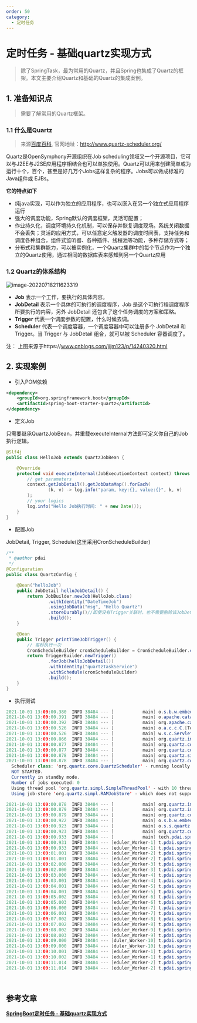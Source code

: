 ```yaml
---
order: 50
category:
  - 定时任务
---
```


# 定时任务 - 基础quartz实现方式

>除了SpringTask，最为常用的Quartz，并且Spring也集成了Quartz的框架。本文主要介绍Quartz和基础的Quartz的集成案例。

## 1. 准备知识点

> 需要了解常用的Quartz框架。

### 1.1 什么是Quartz

> 来源[百度百科](https://baike.baidu.com/item/quartz/3643055), 官网地址：http://www.quartz-scheduler.org/

Quartz是OpenSymphony开源组织在Job scheduling领域又一个开源项目，它可以与J2EE与J2SE应用程序相结合也可以单独使用。Quartz可以用来创建简单或为运行十个，百个，甚至是好几万个Jobs这样复杂的程序。Jobs可以做成标准的Java组件或 EJBs。

**它的特点如下**

- 纯java实现，可以作为独立的应用程序，也可以嵌入在另一个独立式应用程序运行
- 强大的调度功能，Spring默认的调度框架，灵活可配置；
- 作业持久化，调度环境持久化机制，可以保存并恢复调度现场。系统关闭数据不会丢失；灵活的应用方式，可以任意定义触发器的调度时间表，支持任务和调度各种组合，组件式监听器、各种插件、线程池等功能，多种存储方式等；
- 分布式和集群能力，可以被实例化，一个Quartz集群中的每个节点作为一个独立的Quartz使用，通过相同的数据库表来感知到另一个Quartz应用

### 1.2 Quartz的体系结构

![image-20220718211623319](https://zszblog.oss-cn-beijing.aliyuncs.com/zszblog/image-20220718211623319.png)

- **Job** 表示一个工作，要执行的具体内容。
- **JobDetail** 表示一个具体的可执行的调度程序，Job 是这个可执行程调度程序所要执行的内容，另外 JobDetail 还包含了这个任务调度的方案和策略。
- **Trigger** 代表一个调度参数的配置，什么时候去调。
- **Scheduler** 代表一个调度容器，一个调度容器中可以注册多个 JobDetail 和 Trigger。当 Trigger 与 JobDetail 组合，就可以被 Scheduler 容器调度了。

注： 上图来源于https://www.cnblogs.com/jijm123/p/14240320.html

## 2. 实现案例

- 引入POM依赖

```xml
<dependency>
    <groupId>org.springframework.boot</groupId>
    <artifactId>spring-boot-starter-quartz</artifactId>
</dependency>
```

- 定义Job

只需要继承QuartzJobBean，并重载executeInternal方法即可定义你自己的Job执行逻辑。

```java
@Slf4j
public class HelloJob extends QuartzJobBean {

    @Override
    protected void executeInternal(JobExecutionContext context) throws JobExecutionException {
        // get parameters
        context.getJobDetail().getJobDataMap().forEach(
                (k, v) -> log.info("param, key:{}, value:{}", k, v)
        );
        // your logics
        log.info("Hello Job执行时间: " + new Date());
    }
}
```

- 配置Job

JobDetail, Trigger, Schedule(这里采用CronScheduleBuilder)

```java
/**
 * @author pdai
 */
@Configuration
public class QuartzConfig {

    @Bean("helloJob")
    public JobDetail helloJobDetail() {
        return JobBuilder.newJob(HelloJob.class)
                .withIdentity("DateTimeJob")
                .usingJobData("msg", "Hello Quartz")
                .storeDurably()//即使没有Trigger关联时，也不需要删除该JobDetail
                .build();
    }

    @Bean
    public Trigger printTimeJobTrigger() {
        // 每秒执行一次
        CronScheduleBuilder cronScheduleBuilder = CronScheduleBuilder.cronSchedule("0/1 * * * * ?");
        return TriggerBuilder.newTrigger()
                .forJob(helloJobDetail())
                .withIdentity("quartzTaskService")
                .withSchedule(cronScheduleBuilder)
                .build();
    }
}
```

- 执行测试

```java
2021-10-01 13:09:00.380  INFO 38484 --- [           main] o.s.b.w.embedded.tomcat.TomcatWebServer  : Tomcat initialized with port(s): 8080 (http)
2021-10-01 13:09:00.391  INFO 38484 --- [           main] o.apache.catalina.core.StandardService   : Starting service [Tomcat]
2021-10-01 13:09:00.392  INFO 38484 --- [           main] org.apache.catalina.core.StandardEngine  : Starting Servlet engine: [Apache Tomcat/9.0.50]
2021-10-01 13:09:00.526  INFO 38484 --- [           main] o.a.c.c.C.[Tomcat].[localhost].[/]       : Initializing Spring embedded WebApplicationContext
2021-10-01 13:09:00.526  INFO 38484 --- [           main] w.s.c.ServletWebServerApplicationContext : Root WebApplicationContext: initialization completed in 1424 ms
2021-10-01 13:09:00.866  INFO 38484 --- [           main] org.quartz.impl.StdSchedulerFactory      : Using default implementation for ThreadExecutor
2021-10-01 13:09:00.877  INFO 38484 --- [           main] org.quartz.core.SchedulerSignalerImpl    : Initialized Scheduler Signaller of type: class org.quartz.core.SchedulerSignalerImpl
2021-10-01 13:09:00.877  INFO 38484 --- [           main] org.quartz.core.QuartzScheduler          : Quartz Scheduler v.2.3.2 created.
2021-10-01 13:09:00.878  INFO 38484 --- [           main] org.quartz.simpl.RAMJobStore             : RAMJobStore initialized.
2021-10-01 13:09:00.878  INFO 38484 --- [           main] org.quartz.core.QuartzScheduler          : Scheduler meta-data: Quartz Scheduler (v2.3.2) 'quartzScheduler' with instanceId 'NON_CLUSTERED'
  Scheduler class: 'org.quartz.core.QuartzScheduler' - running locally.
  NOT STARTED.
  Currently in standby mode.
  Number of jobs executed: 0
  Using thread pool 'org.quartz.simpl.SimpleThreadPool' - with 10 threads.
  Using job-store 'org.quartz.simpl.RAMJobStore' - which does not support persistence. and is not clustered.

2021-10-01 13:09:00.878  INFO 38484 --- [           main] org.quartz.impl.StdSchedulerFactory      : Quartz scheduler 'quartzScheduler' initialized from an externally provided properties instance.
2021-10-01 13:09:00.879  INFO 38484 --- [           main] org.quartz.impl.StdSchedulerFactory      : Quartz scheduler version: 2.3.2
2021-10-01 13:09:00.879  INFO 38484 --- [           main] org.quartz.core.QuartzScheduler          : JobFactory set to: org.springframework.scheduling.quartz.SpringBeanJobFactory@6075b2d3
2021-10-01 13:09:00.922  INFO 38484 --- [           main] o.s.b.w.embedded.tomcat.TomcatWebServer  : Tomcat started on port(s): 8080 (http) with context path ''
2021-10-01 13:09:00.923  INFO 38484 --- [           main] o.s.s.quartz.SchedulerFactoryBean        : Starting Quartz Scheduler now
2021-10-01 13:09:00.923  INFO 38484 --- [           main] org.quartz.core.QuartzScheduler          : Scheduler quartzScheduler_$_NON_CLUSTERED started.
2021-10-01 13:09:00.933  INFO 38484 --- [           main] tech.pdai.springboot.quartz.App          : Started App in 2.64 seconds (JVM running for 3.621)
2021-10-01 13:09:00.931  INFO 38484 --- [eduler_Worker-1] t.pdai.springboot.quartz.job.HelloJob    : param, key:msg, value:Hello Quartz
2021-10-01 13:09:00.933  INFO 38484 --- [eduler_Worker-1] t.pdai.springboot.quartz.job.HelloJob    : Hello Job执行时间: Wed Oct 27 13:09:00 CST 2021
2021-10-01 13:09:01.001  INFO 38484 --- [eduler_Worker-2] t.pdai.springboot.quartz.job.HelloJob    : param, key:msg, value:Hello Quartz
2021-10-01 13:09:01.001  INFO 38484 --- [eduler_Worker-2] t.pdai.springboot.quartz.job.HelloJob    : Hello Job执行时间: Wed Oct 27 13:09:01 CST 2021
2021-10-01 13:09:02.000  INFO 38484 --- [eduler_Worker-3] t.pdai.springboot.quartz.job.HelloJob    : param, key:msg, value:Hello Quartz
2021-10-01 13:09:02.000  INFO 38484 --- [eduler_Worker-3] t.pdai.springboot.quartz.job.HelloJob    : Hello Job执行时间: Wed Oct 27 13:09:02 CST 2021
2021-10-01 13:09:03.000  INFO 38484 --- [eduler_Worker-4] t.pdai.springboot.quartz.job.HelloJob    : param, key:msg, value:Hello Quartz
2021-10-01 13:09:03.001  INFO 38484 --- [eduler_Worker-4] t.pdai.springboot.quartz.job.HelloJob    : Hello Job执行时间: Wed Oct 27 13:09:03 CST 2021
2021-10-01 13:09:04.001  INFO 38484 --- [eduler_Worker-5] t.pdai.springboot.quartz.job.HelloJob    : param, key:msg, value:Hello Quartz
2021-10-01 13:09:04.001  INFO 38484 --- [eduler_Worker-5] t.pdai.springboot.quartz.job.HelloJob    : Hello Job执行时间: Wed Oct 27 13:09:04 CST 2021
2021-10-01 13:09:05.002  INFO 38484 --- [eduler_Worker-6] t.pdai.springboot.quartz.job.HelloJob    : param, key:msg, value:Hello Quartz
2021-10-01 13:09:05.003  INFO 38484 --- [eduler_Worker-6] t.pdai.springboot.quartz.job.HelloJob    : Hello Job执行时间: Wed Oct 27 13:09:05 CST 2021
2021-10-01 13:09:06.000  INFO 38484 --- [eduler_Worker-7] t.pdai.springboot.quartz.job.HelloJob    : param, key:msg, value:Hello Quartz
2021-10-01 13:09:06.001  INFO 38484 --- [eduler_Worker-7] t.pdai.springboot.quartz.job.HelloJob    : Hello Job执行时间: Wed Oct 27 13:09:06 CST 2021
2021-10-01 13:09:07.002  INFO 38484 --- [eduler_Worker-8] t.pdai.springboot.quartz.job.HelloJob    : param, key:msg, value:Hello Quartz
2021-10-01 13:09:07.002  INFO 38484 --- [eduler_Worker-8] t.pdai.springboot.quartz.job.HelloJob    : Hello Job执行时间: Wed Oct 27 13:09:07 CST 2021
2021-10-01 13:09:08.002  INFO 38484 --- [eduler_Worker-9] t.pdai.springboot.quartz.job.HelloJob    : param, key:msg, value:Hello Quartz
2021-10-01 13:09:08.003  INFO 38484 --- [eduler_Worker-9] t.pdai.springboot.quartz.job.HelloJob    : Hello Job执行时间: Wed Oct 27 13:09:08 CST 2021
2021-10-01 13:09:09.000  INFO 38484 --- [duler_Worker-10] t.pdai.springboot.quartz.job.HelloJob    : param, key:msg, value:Hello Quartz
2021-10-01 13:09:09.000  INFO 38484 --- [duler_Worker-10] t.pdai.springboot.quartz.job.HelloJob    : Hello Job执行时间: Wed Oct 27 13:09:09 CST 2021
2021-10-01 13:09:10.001  INFO 38484 --- [eduler_Worker-1] t.pdai.springboot.quartz.job.HelloJob    : param, key:msg, value:Hello Quartz
2021-10-01 13:09:10.002  INFO 38484 --- [eduler_Worker-1] t.pdai.springboot.quartz.job.HelloJob    : Hello Job执行时间: Wed Oct 27 13:09:10 CST 2021
2021-10-01 13:09:11.014  INFO 38484 --- [eduler_Worker-2] t.pdai.springboot.quartz.job.HelloJob    : param, key:msg, value:Hello Quartz
2021-10-01 13:09:11.014  INFO 38484 --- [eduler_Worker-2] t.pdai.springboot.quartz.job.HelloJob    : Hello Job执行时间: Wed Oct 27 13:09:11 CST 2021

  
```

## 参考文章

[**SpringBoot定时任务 - 基础quartz实现方式**](https://pdai.tech/md/spring/springboot/springboot-x-task-quartz-timer.html)